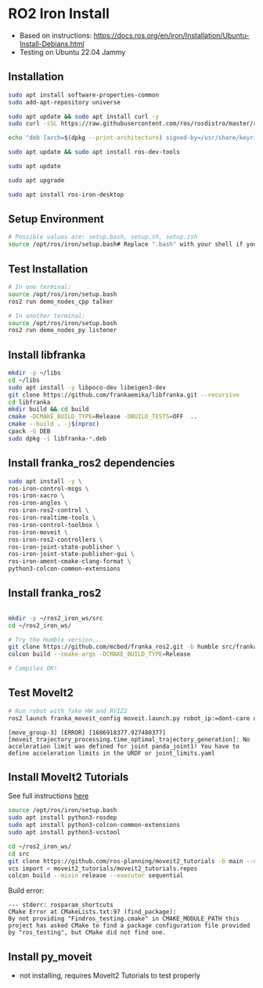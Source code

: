 # RO2 Iron Install

* Based on instructions: https://docs.ros.org/en/iron/Installation/Ubuntu-Install-Debians.html
* Testing on Ubuntu 22.04 Jammy

## Installation

```bash
sudo apt install software-properties-common
sudo add-apt-repository universe

sudo apt update && sudo apt install curl -y
sudo curl -sSL https://raw.githubusercontent.com/ros/rosdistro/master/ros.key -o /usr/share/keyrings/ros-archive-keyring.gpg

echo "deb [arch=$(dpkg --print-architecture) signed-by=/usr/share/keyrings/ros-archive-keyring.gpg] http://packages.ros.org/ros2/ubuntu $(. /etc/os-release && echo $UBUNTU_CODENAME) main" | sudo tee /etc/apt/sources.list.d/ros2.list > /dev/null

sudo apt update && sudo apt install ros-dev-tools

sudo apt update

sudo apt upgrade

sudo apt install ros-iron-desktop
```

## Setup Environment

```bash
# Possible values are: setup.bash, setup.sh, setup.zsh
source /opt/ros/iron/setup.bash# Replace ".bash" with your shell if you're not using bash

```

## Test Installation

```bash
# In one terminal:
source /opt/ros/iron/setup.bash
ros2 run demo_nodes_cpp talker

# In another terminal:
source /opt/ros/iron/setup.bash
ros2 run demo_nodes_py listener
```

## Install libfranka

```bash
mkdir -p ~/libs
cd ~/libs
sudo apt install -y libpoco-dev libeigen3-dev
git clone https://github.com/frankaemika/libfranka.git --recursive
cd libfranka
mkdir build && cd build
cmake -DCMAKE_BUILD_TYPE=Release -DBUILD_TESTS=OFF  ..
cmake --build . -j$(nproc)
cpack -G DEB
sudo dpkg -i libfranka-*.deb
```

## Install franka_ros2 dependencies

```bash
sudo apt install -y \
ros-iron-control-msgs \
ros-iron-xacro \
ros-iron-angles \
ros-iron-ros2-control \
ros-iron-realtime-tools \
ros-iron-control-toolbox \
ros-iron-moveit \
ros-iron-ros2-controllers \
ros-iron-joint-state-publisher \
ros-iron-joint-state-publisher-gui \
ros-iron-ament-cmake-clang-format \
python3-colcon-common-extensions
```

## Install franka_ros2 

```bash

mkdir -p ~/ros2_iron_ws/src                                                                     
cd ~/ros2_iron_ws/                                                                               

# Try the Humble version...
git clone https://github.com/mcbed/franka_ros2.git -b humble src/franka_ros2
colcon build --cmake-args -DCMAKE_BUILD_TYPE=Release                                             

# Compiles OK!
```

## Test MoveIt2

```bash
# Run robot with fake HW and RVIZ2
ros2 launch franka_moveit_config moveit.launch.py robot_ip:=dont-care use_fake_hardware:=true
```

```
[move_group-3] [ERROR] [1686918377.927480377] [moveit_trajectory_processing.time_optimal_trajectory_generation]: No acceleration limit was defined for joint panda_joint1! You have to define acceleration limits in the URDF or joint_limits.yaml
```

## Install MoveIt2 Tutorials

See full instructions [here](https://moveit.picknik.ai/main/doc/tutorials/getting_started/getting_started.html#create-a-colcon-workspace-and-download-tutorials) 

```bash
source /opt/ros/iron/setup.bash
sudo apt install python3-rosdep
sudo apt install python3-colcon-common-extensions 
sudo apt install python3-vcstool 

cd ~/ros2_iron_ws/
cd src
git clone https://github.com/ros-planning/moveit2_tutorials -b main --depth 1 
vcs import < moveit2_tutorials/moveit2_tutorials.repos
colcon build --mixin release --executor sequential
```

Build error:
```
--- stderr: rosparam_shortcuts                                                                            
CMake Error at CMakeLists.txt:97 (find_package): 
By not providing "Findros_testing.cmake" in CMAKE_MODULE_PATH this project has asked CMake to find a package configuration file provided by "ros_testing", but CMake did not find one.
```

## Install py_moveit

- not installing, requires MoveIt2 Tutorials to test properly
